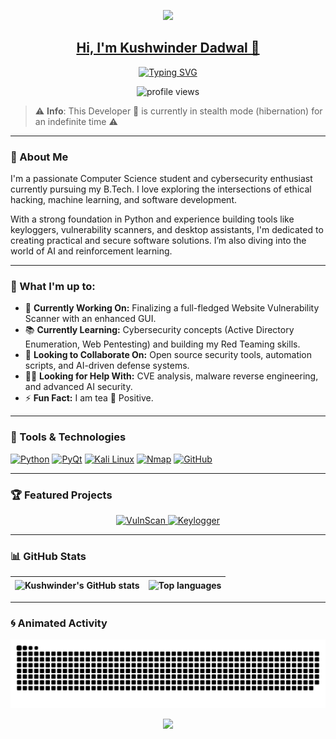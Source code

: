 
<p align="center">
  <img src="https://capsule-render.vercel.app/api?type=waving&color=gradient&height=200&section=header&text=Welcome%20to%20My%20Profile&fontSize=40&fontColor=ffffff" />
</p>

<h2 align="center">
  <a href="#">Hi, I'm Kushwinder Dadwal 👋</a>
</h2>

<p align="center">
  <a href="https://github.com/KushwinderDadwal">
    <img src="https://readme-typing-svg.herokuapp.com?font=Fira+Code&weight=500&size=24&duration=4000&pause=1000&color=F76D6D&center=true&vCenter=true&multiline=true&width=600&height=100&lines=Cybersecurity+Researcher+%7C+Developer+%7C+Python+Enthusiast;I+love+building+ethical+hacking+tools.;I+explore+AI+%26+Security+crossovers.💡" alt="Typing SVG" />
  </a>
</p>

<p align="center">
  <img src="https://komarev.com/ghpvc/?username=KushwinderDadwal&label=Profile%20views&color=0e75b6&style=flat" alt="profile views"/>
</p>

> ⚠️ **Info**: This Developer 🐢 is currently in stealth mode (hibernation) for an indefinite time ⚠️

---

### 👋 About Me

I'm a passionate Computer Science student and cybersecurity enthusiast currently pursuing my B.Tech. I love exploring the intersections of ethical hacking, machine learning, and software development.

With a strong foundation in Python and experience building tools like keyloggers, vulnerability scanners, and desktop assistants, I'm dedicated to creating practical and secure software solutions. I’m also diving into the world of AI and reinforcement learning.

---

### 🚀 What I'm up to:

- 🧠 **Currently Working On:** Finalizing a full-fledged Website Vulnerability Scanner with an enhanced GUI.
- 📚 **Currently Learning:** Cybersecurity concepts (Active Directory Enumeration, Web Pentesting) and building my Red Teaming skills.
- 🤝 **Looking to Collaborate On:** Open source security tools, automation scripts, and AI-driven defense systems.
- 🙋‍♂️ **Looking for Help With:** CVE analysis, malware reverse engineering, and advanced AI security.
- ⚡ **Fun Fact:** I am tea 🍵 Positive.

---

### 🧰 Tools & Technologies

[![Python](https://img.shields.io/badge/Python-3670A0?style=for-the-badge&logo=python&logoColor=ffdd54)](https://www.python.org/)
[![PyQt](https://img.shields.io/badge/PyQt-41cd52?style=for-the-badge&logo=qt&logoColor=white)](https://riverbankcomputing.com/software/pyqt/intro)
[![Kali Linux](https://img.shields.io/badge/Kali_Linux-5578AC?style=for-the-badge&logo=kalilinux&logoColor=white)](https://www.kali.org/)
[![Nmap](https://img.shields.io/badge/Nmap-000000?style=for-the-badge&logo=proxmox&logoColor=white)](https://nmap.org/)
[![GitHub](https://img.shields.io/badge/GitHub-181717?style=for-the-badge&logo=github)](https://github.com/)

---

### 🏆 Featured Projects

<p align="center">
  <a href="https://github.com/Kushwinder000/VulnScan">
    <img src="https://github-readme-stats.vercel.app/api/pin/?username=KushwinderDadwal&repo=VulnScan&theme=radical" alt="VulnScan" />
  </a>
  <a href="https://github.com/Kushwinder000/Educational-Keylogger">
    <img src="https://github-readme-stats.vercel.app/api/pin/?username=KushwinderDadwal&repo=Keylogger&theme=radical" alt="Keylogger" />
  </a>
</p>

---

### 📊 GitHub Stats

| <img align="center" src="https://github-readme-stats.vercel.app/api?username=KushwinderDadwal&show_icons=true&theme=radical&hide_border=true" alt="Kushwinder's GitHub stats" /> | <img align="center" src="https://github-readme-stats.vercel.app/api/top-langs/?username=Kushwinder000&layout=compact&theme=radical&hide_border=true" alt="Top languages" /> |
|--------------------------------------------------------------------------------------------------------------------------------------------------|--------------------------------------------------------------------------------------------------------------------------------------------------|

---

### 🌀 Animated Activity

<p align="center">
  <img src="https://raw.githubusercontent.com/platane/snk/output/github-contribution-grid-snake.svg" alt="Contribution Snake" />
</p>

<p align="center">
  <img src="https://capsule-render.vercel.app/api?type=waving&color=gradient&height=100&section=footer"/>
</p>
